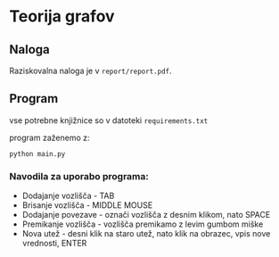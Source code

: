 # Teorija grafov
## Naloga
Raziskovalna naloga je v `report/report.pdf`.

## Program
vse potrebne knjižnice so v datoteki `requirements.txt`

program zaženemo z:
```
python main.py
```

### Navodila za uporabo programa:
* Dodajanje vozlišča - TAB
* Brisanje vozlišča - MIDDLE MOUSE
* Dodajanje povezave - označi vozlišča z desnim klikom, nato SPACE
* Premikanje vozlišča - vozlišča premikamo z levim gumbom miške
* Nova utež - desni klik na staro utež, nato klik na obrazec, vpis nove vrednosti, ENTER
